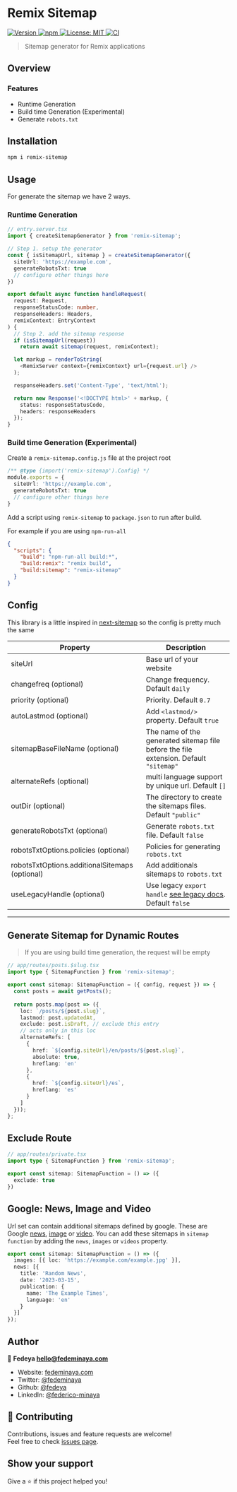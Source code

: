 <h1>Remix Sitemap</h1>
<p>
  <a href="https://www.npmjs.com/package/remix-sitemap" target="_blank">
    <img alt="Version" src="https://img.shields.io/npm/v/remix-sitemap.svg">
  </a>
  <a href="https://www.npmjs.com/package/remix-sitemap" target="_blank">
    <img alt="npm" src="https://img.shields.io/npm/dt/remix-sitemap">    
  </a>
  <a href="#" target="_blank">
    <img alt="License: MIT" src="https://img.shields.io/badge/License-MIT-yellow.svg" />
  </a>
  <a href="https://github.com/fedeya/remix-sitemap/actions/workflows/ci.yml">
    <img alt="CI" src="https://github.com/fedeya/remix-sitemap/actions/workflows/ci.yml/badge.svg">    
  </a>
</p>

> Sitemap generator for Remix applications

## Overview

### Features

- Runtime Generation
- Build time Generation (Experimental)
- Generate `robots.txt`

## Installation

```sh
npm i remix-sitemap
```

## Usage
For generate the sitemap we have 2 ways.
### Runtime Generation
```ts
// entry.server.tsx
import { createSitemapGenerator } from 'remix-sitemap';

// Step 1. setup the generator
const { isSitemapUrl, sitemap } = createSitemapGenerator({
  siteUrl: 'https://example.com',
  generateRobotsTxt: true
  // configure other things here
})

export default async function handleRequest(
  request: Request,
  responseStatusCode: number,
  responseHeaders: Headers,
  remixContext: EntryContext
) {
  // Step 2. add the sitemap response
  if (isSitemapUrl(request)) 
    return await sitemap(request, remixContext);

  let markup = renderToString(
    <RemixServer context={remixContext} url={request.url} />
  );

  responseHeaders.set('Content-Type', 'text/html');

  return new Response('<!DOCTYPE html>' + markup, {
    status: responseStatusCode,
    headers: responseHeaders
  });
}
```
### Build time Generation (Experimental)

Create a `remix-sitemap.config.js` file at the project root
```ts
/** @type {import('remix-sitemap').Config} */
module.exports = {
  siteUrl: 'https://example.com',
  generateRobotsTxt: true
  // configure other things here
}
```
Add a script using `remix-sitemap` to `package.json` to run after build.

For example if you are using `npm-run-all`
```json
{
  "scripts": {
    "build": "npm-run-all build:*",
    "build:remix": "remix build",
    "build:sitemap": "remix-sitemap" 
  }
}
```

## Config
This library is a little inspired in [next-sitemap](https://www.npmjs.com/package/next-sitemap) so the config is pretty much the same

| Property                                       | Description                                                                            |
| ---------------------------------------------- | -------------------------------------------------------------------------------------- |
| siteUrl                                        | Base url of your website                                                               |
| changefreq (optional)                          | Change frequency. Default `daily`                                                      |
| priority (optional)                            | Priority. Default `0.7`                                                                |
| autoLastmod (optional)                         | Add `<lastmod/>` property. Default `true`                                              |
| sitemapBaseFileName (optional)                 | The name of the generated sitemap file before the file extension. Default `"sitemap"`  |
| alternateRefs (optional)                       | multi language support by unique url. Default `[]`                                     |
| outDir (optional)                              | The directory to create the sitemaps files. Default `"public"`                         |
| generateRobotsTxt (optional)                   | Generate `robots.txt` file. Default `false`                                            |
| robotsTxtOptions.policies (optional)           | Policies for generating `robots.txt`                                                   |
| robotsTxtOptions.additionalSitemaps (optional) | Add additionals sitemaps to `robots.txt`                                               |
| useLegacyHandle (optional)                     | Use legacy `export handle` [see legacy docs](./docs/legacy/README.md). Default `false` |


---

## Generate Sitemap for Dynamic Routes
> If you are using build time generation, the request will be empty
```ts
// app/routes/posts.$slug.tsx
import type { SitemapFunction } from 'remix-sitemap';

export const sitemap: SitemapFunction = ({ config, request }) => {
  const posts = await getPosts();
  
  return posts.map(post => ({
    loc: `/posts/${post.slug}`, 
    lastmod: post.updatedAt,
    exclude: post.isDraft, // exclude this entry
    // acts only in this loc
    alternateRefs: [
      {
        href: `${config.siteUrl}/en/posts/${post.slug}`,
        absolute: true,
        hreflang: 'en'
      },
      {
        href: `${config.siteUrl}/es`,
        hreflang: 'es'
      }
    ]
  }));
};
```

## Exclude Route
```ts
// app/routes/private.tsx
import type { SitemapFunction } from 'remix-sitemap';

export const sitemap: SitemapFunction = () => ({
  exclude: true
})
```

## Google: News, Image and Video
Url set can contain additional sitemaps defined by google. These are Google [news](https://developers.google.com/search/docs/crawling-indexing/sitemaps/news-sitemap), [image](https://developers.google.com/search/docs/crawling-indexing/sitemaps/image-sitemaps) or [video](https://developers.google.com/search/docs/crawling-indexing/sitemaps/video-sitemaps).
You can add these sitemaps in `sitemap function` by adding the `news`, `images` or `videos` property.
```ts
export const sitemap: SitemapFunction = () => ({
  images: [{ loc: 'https://example.com/example.jpg' }],
  news: [{
    title: 'Random News',
    date: '2023-03-15',
    publication: {
      name: 'The Example Times',
      language: 'en'
    }
  }]
});
```


## Author

👤 **Fedeya <hello@fedeminaya.com>**

- Website: [fedeminaya.com](https://fedeminaya.com)
- Twitter: [@fedeminaya](https://twitter.com/fedeminaya)
- Github: [@fedeya](https://github.com/fedeya)
- LinkedIn: [@federico-minaya](https://linkedin.com/in/federico-minaya)

## 🤝 Contributing

Contributions, issues and feature requests are welcome!<br />Feel free to check [issues page](https://github.com/Fedeya/next-sanity-client/issues).

## Show your support

Give a ⭐️ if this project helped you!
